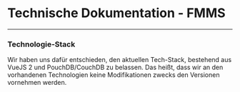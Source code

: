 # Technische Dokumentation - FMMS

***

### Technologie-Stack

Wir haben uns dafür entschieden, den aktuellen Tech-Stack, bestehend aus VueJS 2 und PouchDB/CouchDB  zu belassen. Das heißt, dass wir an den vorhandenen Technologien keine Modifikationen zwecks den Versionen vornehmen werden.
